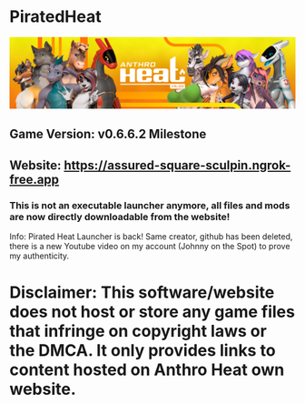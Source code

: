 # PiratedHeat

![alt text](https://github.com/johnnyonthespot2/PiratedHeat/blob/main/banner.png)

## Game Version: v0.6.6.2 Milestone
## Website: https://assured-square-sculpin.ngrok-free.app
### This is not an executable launcher anymore, all files and mods are now directly downloadable from the website!

Info: Pirated Heat Launcher is back! Same creator, github has been deleted, there is a new Youtube video on my account (Johnny on the Spot) to prove my authenticity.

# Disclaimer: This software/website does not host or store any game files that infringe on copyright laws or the DMCA. It only provides links to content hosted on Anthro Heat own website.
